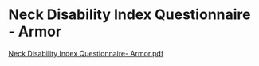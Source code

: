 # Neck Disability Index Questionnaire - Armor

[Neck Disability Index Questionnaire- Armor.pdf](Neck%20Disability%20Index%20Questionnaire%20-%20Armor%2048cc730faacd402d86d576ae272c3806/Neck_Disability_Index_Questionnaire-_Armor.pdf)